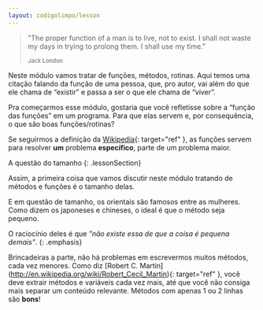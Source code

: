 ```yaml
---
layout: codigolimpo/lesson
---
```


<div class="lessonHeader" style="background-image: url('/static/codigolimpo/header2.jpg')">
  <blockquote>
    <p>"The proper function of a man is to live, not to exist. I shall not waste my days in trying to prolong them. I shall use my time."</p>
    <small>Jack London</small>
  </blockquote>
</div>

Neste módulo vamos tratar de funções, métodos, rotinas. Aqui temos uma citação falando da função de uma pessoa, que, pro autor, vai além do que ele chama de “existir” e passa a ser o que ele chama de “viver”.

Pra começarmos esse módulo, gostaria que você refletisse sobre a “função das funções” em um programa. Para que elas servem e, por consequência, o que são boas funções/rotinas?

Se seguirmos a definição da [Wikipedia](http://pt.wikipedia.org/wiki/Sub-rotina){: target="ref" }, as funções servem para resolver **um** problema **específico**, parte de um problema maior.

A questão do tamanho
{: .lessonSection}

Assim, a primeira coisa que vamos discutir neste módulo tratando de métodos e funções é o tamanho delas.

E em questão de tamanho, os orientais são famosos entre as mulheres. Como dizem os japoneses e chineses, o ideal é que o método seja pequeno.

O raciocínio deles é que *"não existe essa de que a coisa é pequena demais"*.
{: .emphasis}

Brincadeiras a parte, não há problemas em escrevermos muitos métodos, cada vez menores. Como diz [Robert C. Martin] (http://en.wikipedia.org/wiki/Robert_Cecil_Martin){: target="ref" }, você deve extrair métodos e variáveis cada vez mais, até que você não consiga mais separar um conteúdo relevante. Métodos com apenas 1 ou 2 linhas são **bons**!
